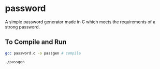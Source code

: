 password
========
A simple password generator made in C which meets the requirements of a strong password.

## To Compile and Run
```bash
gcc password.c -o passgen # compile
```
```bash
./passgen
```
